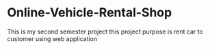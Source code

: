 # Online-Vehicle-Rental-Shop
This is my second semester project this project purpose is rent car to customer using web application  
